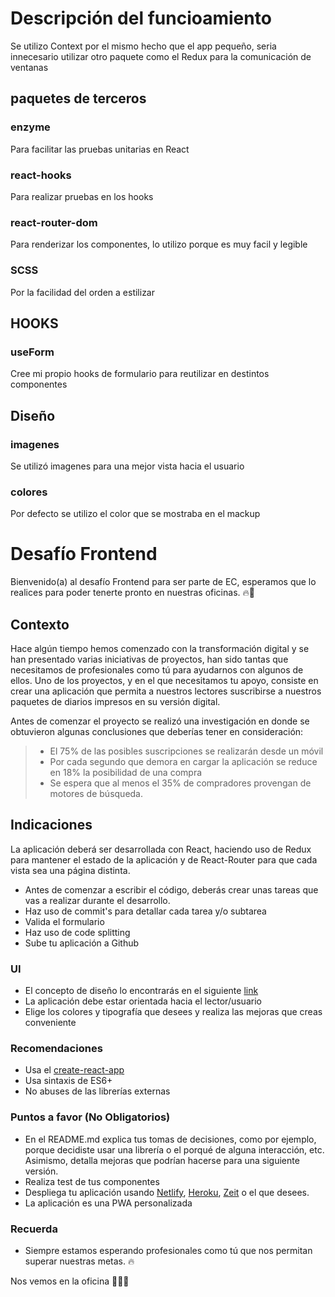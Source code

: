 # Descripción del funcioamiento
Se utilizo Context por el mismo hecho que el app pequeño, seria innecesario utilizar otro paquete como el Redux para la comunicación de ventanas

## paquetes de terceros
### enzyme
Para facilitar las pruebas unitarias en React

### react-hooks
Para realizar pruebas en los hooks

### react-router-dom
Para renderizar los componentes, lo utilizo porque es muy facil y legible

### SCSS
Por la facilidad del orden a estilizar

## HOOKS
### useForm
Cree mi propio hooks de formulario para reutilizar en destintos componentes

## Diseño
### imagenes
Se utilizó imagenes para una mejor vista hacia el usuario

### colores
Por defecto se utilizo el color que se mostraba en el mackup

# Desafío Frontend
Bienvenido(a) al desafío Frontend para ser parte de EC, esperamos que lo realices para poder tenerte pronto en nuestras oficinas. 🔥🎉

## Contexto
Hace algún tiempo hemos comenzado con la transformación digital y se han presentado varias iniciativas de proyectos, han sido tantas que necesitamos de profesionales como tú para ayudarnos con algunos de ellos. Uno de los proyectos, y en el que necesitamos tu apoyo, consiste en crear una aplicación que permita a nuestros lectores suscribirse a nuestros paquetes de diarios impresos en su versión digital.

Antes de comenzar el proyecto se realizó una investigación en donde se obtuvieron algunas conclusiones que deberías tener en consideración:

> - El 75% de las posibles suscripciones se realizarán desde un móvil
> - Por cada segundo que demora en cargar la aplicación se reduce en 18% la posibilidad de una compra
> - Se espera que al menos el 35% de compradores provengan de motores de búsqueda.

## Indicaciones
La aplicación deberá ser desarrollada con React, haciendo uso de Redux para mantener el estado de la aplicación y de React-Router para que cada vista sea una página distinta.

- Antes de comenzar a escribir el código, deberás crear unas tareas que vas a realizar durante el desarrollo.
- Haz uso de commit's para detallar cada tarea y/o subtarea
- Valida el formulario
- Haz uso de code splitting
- Sube tu aplicación a Github

### UI
- El concepto de diseño lo encontrarás en el siguiente [link](https://xd.adobe.com/view/95b2cf77-ac47-4c1d-5430-43576b88590e-e383/)
- La aplicación debe estar orientada hacia el lector/usuario
- Elige los colores y tipografía que desees y realiza las mejoras que creas conveniente

### Recomendaciones
- Usa el [create-react-app](https://github.com/facebook/create-react-app)
- Usa sintaxis de ES6+
- No abuses de las librerías externas

### Puntos a favor (No Obligatorios)
- En el README.md explica tus tomas de decisiones, como por ejemplo, porque decidiste usar una librería o el porqué de alguna interacción, etc. Asimismo, detalla mejoras que podrían hacerse para una siguiente versión.
- Realiza test de tus componentes
- Despliega tu aplicación usando [Netlify](https://www.netlify.com), [Heroku](https://www.heroku.com), [Zeit](https://zeit.co) o el que desees.
- La aplicación es una PWA personalizada

### Recuerda
- Siempre estamos esperando profesionales como tú que nos permitan superar nuestras metas. 🔥

Nos vemos en la oficina 🚀🔥🚀
